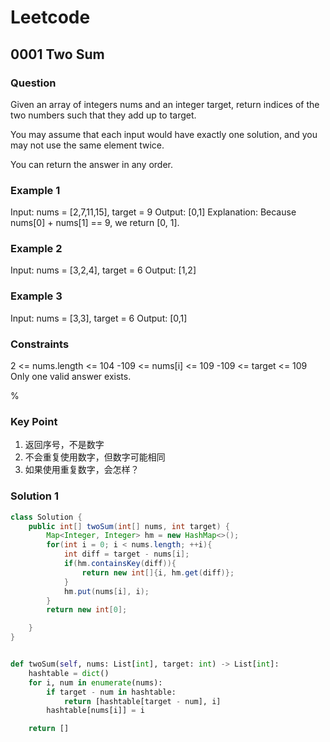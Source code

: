 # Leetcode

## 0001 Two Sum

### Question

Given an array of integers nums and an integer target, return indices of the two numbers such that they add up to target.

You may assume that each input would have exactly one solution, and you may not use the same element twice.

You can return the answer in any order.

### Example 1

Input: nums = [2,7,11,15], target = 9
Output: [0,1]
Explanation: Because nums[0] + nums[1] == 9, we return [0, 1].

### Example 2

Input: nums = [3,2,4], target = 6
Output: [1,2]

### Example 3

Input: nums = [3,3], target = 6
Output: [0,1]

### Constraints

2 <= nums.length <= 104
-109 <= nums[i] <= 109
-109 <= target <= 109
Only one valid answer exists.

%

### Key Point

1. 返回序号，不是数字
2. 不会重复使用数字，但数字可能相同
3. 如果使用重复数字，会怎样？

### Solution 1

```java
class Solution {
    public int[] twoSum(int[] nums, int target) {
        Map<Integer, Integer> hm = new HashMap<>();
        for(int i = 0; i < nums.length; ++i){
            int diff = target - nums[i];
            if(hm.containsKey(diff)){
                return new int[]{i, hm.get(diff)};
            }
            hm.put(nums[i], i);
        }
        return new int[0];

    }
}
```

```python

def twoSum(self, nums: List[int], target: int) -> List[int]:
    hashtable = dict()
    for i, num in enumerate(nums):
        if target - num in hashtable:
            return [hashtable[target - num], i]
        hashtable[nums[i]] = i

    return []

```

